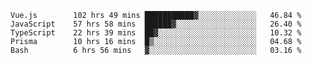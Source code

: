 <!--START_SECTION:waka-->

```text
Vue.js        102 hrs 49 mins ███████████▓░░░░░░░░░░░░░   46.84 %
JavaScript    57 hrs 58 mins  ██████▓░░░░░░░░░░░░░░░░░░   26.40 %
TypeScript    22 hrs 39 mins  ██▓░░░░░░░░░░░░░░░░░░░░░░   10.32 %
Prisma        10 hrs 16 mins  █▒░░░░░░░░░░░░░░░░░░░░░░░   04.68 %
Bash          6 hrs 56 mins   ▓░░░░░░░░░░░░░░░░░░░░░░░░   03.16 %
```

<!--END_SECTION:waka-->
